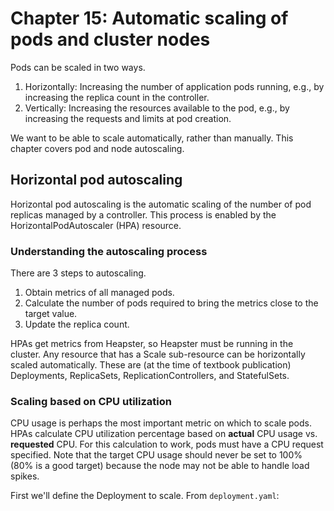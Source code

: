 # Chapter 15: Automatic scaling of pods and cluster nodes

Pods can be scaled in two ways.

1. Horizontally: Increasing the number of application pods running, e.g., by increasing the replica count in the controller.
2. Vertically: Increasing the resources available to the pod, e.g., by increasing the requests and limits at pod creation.

We want to be able to scale automatically, rather than manually. This chapter covers pod and node autoscaling.

## Horizontal pod autoscaling

Horizontal pod autoscaling is the automatic scaling of the number of pod replicas managed by a controller. This process is enabled by the HorizontalPodAutoscaler (HPA) resource.

### Understanding the autoscaling process

There are 3 steps to autoscaling.

1. Obtain metrics of all managed pods.
2. Calculate the number of pods required to bring the metrics close to the target value.
3. Update the replica count.

HPAs get metrics from Heapster, so Heapster must be running in the cluster. Any resource that has a Scale sub-resource can be horizontally scaled automatically. These are (at the time of textbook publication) Deployments, ReplicaSets, ReplicationControllers, and StatefulSets.

### Scaling based on CPU utilization

CPU usage is perhaps the most important metric on which to scale pods. HPAs calculate CPU utilization percentage based on **actual** CPU usage vs. **requested** CPU. For this calculation to work, pods must have a CPU request specified. Note that the target CPU usage should never be set to 100% (80% is a good target) because the node may not be able to handle load spikes.

First we'll define the Deployment to scale. From `deployment.yaml`:

```yaml
```
